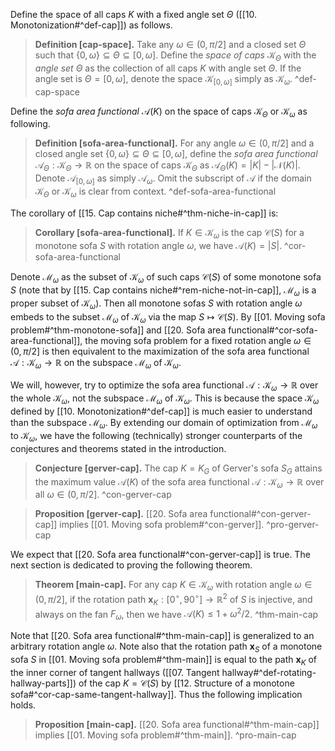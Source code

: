 Define the space of all caps $K$ with a fixed angle set $\Theta$ ([[10. Monotonization#^def-cap]]) as follows.

> __Definition [cap-space].__ Take any $\omega \in (0, \pi/2]$ and a closed set $\Theta$ such that $\left\{ 0, \omega \right\} \subseteq \Theta \subseteq [0, \omega]$. Define the _space of caps_ $\mathcal{K}_\Theta$ with the _angle set_ $\Theta$ as the collection of all caps $K$ with angle set $\Theta$. If the angle set is $\Theta = [0, \omega]$, denote the space $\mathcal{K}_{[0, \omega]}$ simply as $\mathcal{K}_\omega$. ^def-cap-space

Define the _sofa area functional_ $\mathcal{A}(K)$ on the space of caps $\mathcal{K}_\Theta$ or $\mathcal{K}_\omega$ as following.

> __Definition [sofa-area-functional].__ For any angle $\omega \in (0, \pi/2]$ and a closed angle set $\left\{ 0, \omega \right\} \subseteq \Theta \subseteq [0, \omega]$, define the _sofa area functional_ $\mathcal{A}_{\Theta} : \mathcal{K}_\Theta \to \mathbb{R}$ on the space of caps $\mathcal{K}_\Theta$ as $\mathcal{A}_{\Theta}(K) = |K| - |\mathcal{N}(K)|$. Denote $\mathcal{A}_{[0, \omega]}$ as simply $\mathcal{A}_\omega$. Omit the subscript of $\mathcal{A}$ if the domain $\mathcal{K}_\Theta$ or $\mathcal{K}_\omega$ is clear from context. ^def-sofa-area-functional

The corollary of [[15. Cap contains niche#^thm-niche-in-cap]] is:

> __Corollary [sofa-area-functional].__ If $K \in \mathcal{K}_\omega$ is the cap $\mathcal{C}(S)$ for a monotone sofa $S$ with rotation angle $\omega$, we have $\mathcal{A}(K) = |S|$. ^cor-sofa-area-functional

Denote $\mathcal{M}_\omega$ as the subset of $\mathcal{K}_\omega$ of such caps $\mathcal{C}(S)$ of some monotone sofa $S$ (note that by [[15. Cap contains niche#^rem-niche-not-in-cap]], $\mathcal{M}_\omega$ is a proper subset of $\mathcal{K}_\omega$). Then all monotone sofas $S$ with rotation angle $\omega$ embeds to the subset $\mathcal{M}_\omega$ of $\mathcal{K}_\omega$ via the map $S \mapsto \mathcal{C}(S)$. By [[01. Moving sofa problem#^thm-monotone-sofa]] and [[20. Sofa area functional#^cor-sofa-area-functional]], the moving sofa problem for a fixed rotation angle $\omega \in (0, \pi/2]$ is then equivalent to the maximization of the sofa area functional $\mathcal{A} : \mathcal{K}_\omega \to \mathbb{R}$ on the subspace $\mathcal{M}_\omega$ of $\mathcal{K}_\omega$.

We will, however, try to optimize the sofa area functional $\mathcal{A} : \mathcal{K}_\omega \to \mathbb{R}$ over the whole $\mathcal{K}_\omega$, not the subspace $\mathcal{M}_\omega$ of $\mathcal{K}_\omega$. This is because the space $\mathcal{K}_\omega$ defined by [[10. Monotonization#^def-cap]] is much easier to understand than the subspace $\mathcal{M}_\omega$. By extending our domain of optimization from $\mathcal{M}_\omega$ to $\mathcal{K}_\omega$, we have the following (technically) stronger counterparts of the conjectures and theorems stated in the introduction.

> __Conjecture [gerver-cap].__ The cap $K = K_G$ of Gerver's sofa $S_G$ attains the maximum value $\mathcal{A}(K)$ of the sofa area functional $\mathcal{A} : \mathcal{K}_\omega \to \mathbb{R}$ over all $\omega \in (0, \pi/2]$. ^con-gerver-cap

> __Proposition [gerver-cap].__ [[20. Sofa area functional#^con-gerver-cap]] implies [[01. Moving sofa problem#^con-gerver]]. ^pro-gerver-cap

We expect that [[20. Sofa area functional#^con-gerver-cap]] is true. The next section is dedicated to proving the following theorem.

> __Theorem [main-cap].__ For any cap $K \in \mathcal{K}_\omega$ with rotation angle $\omega \in (0, \pi/2]$, if the rotation path $\mathbf{x}_K : [0^\circ, 90^\circ] \to \mathbb{R}^2$ of $S$ is injective, and always on the fan $F_\omega$, then we have $\mathcal{A}(K) \leq 1 + \omega^2/2$. ^thm-main-cap

Note that [[20. Sofa area functional#^thm-main-cap]] is generalized to an arbitrary rotation angle $\omega$. Note also that the rotation path $\mathbf{x}_S$ of a monotone sofa $S$ in [[01. Moving sofa problem#^thm-main]] is equal to the path $\mathbf{x}_K$ of the inner corner of tangent hallways ([[07. Tangent hallway#^def-rotating-hallway-parts]]) of the cap $K = \mathcal{C}(S)$ by [[12. Structure of a monotone sofa#^cor-cap-same-tangent-hallway]]. Thus the following implication holds.

> __Proposition [main-cap].__ [[20. Sofa area functional#^thm-main-cap]] implies [[01. Moving sofa problem#^thm-main]]. ^pro-main-cap
